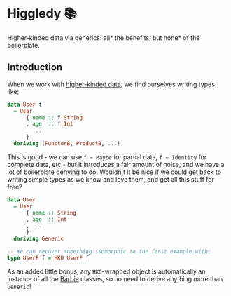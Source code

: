 # Higgledy 📚

Higher-kinded data via generics: all\* the benefits, but none\* of the
boilerplate.

## Introduction

When we work with [higher-kinded
data](https://reasonablypolymorphic.com/blog/higher-kinded-data), we find
ourselves writing types like:

```haskell
data User f
  = User
      { name :: f String
      , age  :: f Int
        ...
      }
  deriving (FunctorB, ProductB, ...)
```

This is good - we can use `f ~ Maybe` for partial data, `f ~ Identity` for
complete data, etc - but it introduces a fair amount of noise, and we have a
lot of boilerplate deriving to do. Wouldn't it be nice if we could get back to
writing simple types as we know and love them, and get all this stuff for free?

```haskell
data User
  = User
      { name :: String
      , age  :: Int
      , ...
      }
  deriving Generic

-- We can recover something isomorphic to the first example with:
type UserF f = HKD UserF f
```

As an added little bonus, any `HKD`-wrapped object is automatically an instance
of all the [Barbie](http://hackage.haskell.org/package/barbies) classes, so no
need to derive anything more than `Generic`!

